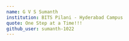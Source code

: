 ```yaml
---
name: G V S Sumanth
institution: BITS Pilani - Hyderabad Campus
quote: One Step at a Time!!!
github_user: sumanth-1022
---
```

